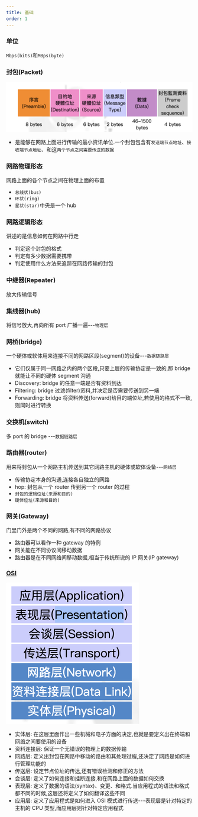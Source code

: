 ```yaml
---
title: 基础
order: 1
---
```


### 单位

`Mbps(bits)`和`MBps(byte)`

### 封包(Packet)

![frame](../assets/network/frame.png)

- 是能够在网路上面进行传输的最小资讯单位.一个封包包含有`发送端节点地址`、`接收端节点地址`、和这`两个节点之间需要传送的数据`

### 网路物理形态

网路上面的各个节点之间在物理上面的布置

- `总线状(bus)`
- `环状(ring)`
- `星状(star)`中央是一个 hub

### 网路逻辑形态

讲述的是信息如何在网路中行走

- 判定这个封包的格式
- 判定有多少数据需要携带
- 判定使用什么方法来追踪在网路传输的封包

### 中继器(Repeater)

放大传输信号

### 集线器(hub)

将信号放大,再向所有 port 广播一遍---`物理层`

### 网桥(bridge)

一个硬体或软体用来连接不同的网路区段(segment)的设备---`数据链路层`

- 它们仅属于同一网路之内的两个区段,只要上层的传输协定是一致的,那 bridge 就能让不同的硬体 segment 沟通
- Discovery: bridge 的任意一端是否有资料到达
- Filtering: bridge 过滤(filter)资料,并决定是否需要传送到另一端
- Forwarding: bridge 将资料传送(forward)给目的端位址,若使用的格式不一致,则同时进行转换

### 交换机(switch)

多 port 的 bridge ---`数据链路层`

### 路由器(router)

用来将封包从一个网路主机传送到其它网路主机的硬体或软体设备---`网络层`

- 传输协定本身的沟通,连接各自独立的网路
- hop: 封包从一个 router 传到另一个 router 的过程
- `封包的逻辑位址(来源和目的)`
- `硬体位址(来源和目的)`

### 网关(Gateway)

门里门外是两个不同的网路,有不同的网路协议

- 路由器可以看作一种 gateway 的特例
- 网关能在不同协议间移动数据
- 路由器是在不同网络间移动数据,相当于传统所说的 IP 网关(IP gateway)

### [OSI](http://www.study-area.org/network/network_ip_model.htm)

![osi](../assets/network/osi.png)

- 实体层: 在这层里面作出一些机械和电子方面的决定,也就是要定义出在终端和网络之间要使用的设备
- 资料连接层: 保证一个无错误的物理上的数据传输
- 网路层: 定义出封包在网路中移动的路由和其处理过程,还决定了网路是如何进行管理功能的
- 传送层: 设定节点位址的传达,还有错误检测和修正的方法
- 会谈层: 定义了如何连接和挂断连接,和在网路上面的数据如何交换
- 表现层: 定义了数据的语法(syntax)、变更、和格式.当应用程式的语法和格式都不同的时候,这层还将定义了如何翻译这些不同
- 应用层: 定义了应用程式是如何进入 OSI 模式进行传送---表现层是针对特定的主机的 CPU 类型,而应用层则针对特定应用程式
